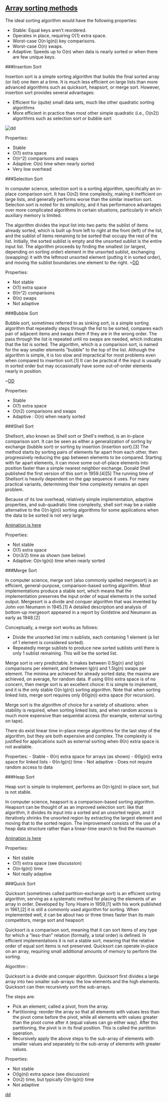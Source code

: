[Array sorting methods](https://www.cs.usfca.edu/~galles/visualization/ComparisonSort.html)
--

The ideal sorting algorithm would have the following properties:

-    Stable: Equal keys aren’t reordered.
-    Operates in place, requiring O(1) extra space.
-    Worst-case O(n·lg(n)) key comparisons.
-    Worst-case O(n) swaps.
-    Adaptive: Speeds up to O(n) when data is nearly sorted or when there are few unique keys.


###Insertion Sort

Insertion sort is a simple sorting algorithm that builds the final sorted array (or list) one item at a time. It is much less efficient on large lists than more advanced algorithms such as quicksort, heapsort, or merge sort. However, insertion sort provides several advantages:

  - Efficient for (quite) small data sets, much like other quadratic sorting algorithms
  - More efficient in practice than most other simple quadratic (i.e., O(n2)) algorithms such as selection sort or bubble sort
  
![dd](https://upload.wikimedia.org/wikipedia/commons/0/0f/Insertion-sort-example-300px.gif)

Properties:
  -  Stable
  -  O(1) extra space
  -  O(n^2) comparisons and swaps
  -  Adaptive: O(n) time when nearly sorted
  -  Very low overhead

###Selection Sort

In computer science, selection sort is a sorting algorithm, specifically an in-place comparison sort. It has O(n2) time complexity, making it inefficient on large lists, and generally performs worse than the similar insertion sort. Selection sort is noted for its simplicity, and it has performance advantages over more complicated algorithms in certain situations, particularly in which auxiliary memory is limited.

The algorithm divides the input list into two parts: the sublist of items already sorted, which is built up from left to right at the front (left) of the list, and the sublist of items remaining to be sorted that occupy the rest of the list. Initially, the sorted sublist is empty and the unsorted sublist is the entire input list. The algorithm proceeds by finding the smallest (or largest, depending on sorting order) element in the unsorted sublist, exchanging (swapping) it with the leftmost unsorted element (putting it in sorted order), and moving the sublist boundaries one element to the right.
~[DD](https://upload.wikimedia.org/wikipedia/commons/9/94/Selection-Sort-Animation.gif)

Properties:

  -  Not stable
  -  O(1) extra space
  -  Θ(n^2) comparisons
  -  Θ(n) swaps
  -  Not adaptive

###Bubble Sort

Bubble sort, sometimes referred to as sinking sort, is a simple sorting algorithm that repeatedly steps through the list to be sorted, compares each pair of adjacent items and swaps them if they are in the wrong order. The pass through the list is repeated until no swaps are needed, which indicates that the list is sorted. The algorithm, which is a comparison sort, is named for the way smaller elements "bubble" to the top of the list. Although the algorithm is simple, it is too slow and impractical for most problems even when compared to insertion sort.[1] It can be practical if the input is usually in sorted order but may occasionally have some out-of-order elements nearly in position.

~[DD](https://upload.wikimedia.org/wikipedia/commons/c/c8/Bubble-sort-example-300px.gif)

Properties:

  -  Stable
  -  O(1) extra space
  -  O(n2) comparisons and swaps
  -  Adaptive :  O(n) when nearly sorted

###Shell Sort

Shellsort, also known as Shell sort or Shell's method, is an in-place comparison sort. It can be seen as either a generalization of sorting by exchange (bubble sort) or sorting by insertion (insertion sort).[3] The method starts by sorting pairs of elements far apart from each other, then progressively reducing the gap between elements to be compared. Starting with far apart elements, it can move some out-of-place elements into position faster than a simple nearest neighbor exchange. Donald Shell published the first version of this sort in 1959.[4][5] The running time of Shellsort is heavily dependent on the gap sequence it uses. For many practical variants, determining their time complexity remains an open problem.

Because of its low overhead, relatively simple implementation, adaptive properties, and sub-quadratic time complexity, shell sort may be a viable alternative to the O(n·lg(n)) sorting algorithms for some applications when the data to be sorted is not very large.

[Animation is here](https://www.cs.usfca.edu/~galles/visualization/ComparisonSort.html)

Properties:

  -  Not stable
  -  O(1) extra space
  -  O(n3/2) time as shown (see below)
  -  Adaptive: O(n·lg(n)) time when nearly sorted

###Merge Sort

In computer science, merge sort (also commonly spelled mergesort) is an efficient, general-purpose, comparison-based sorting algorithm. Most implementations produce a stable sort, which means that the implementation preserves the input order of equal elements in the sorted output. Mergesort is a divide and conquer algorithm that was invented by John von Neumann in 1945.[1] A detailed description and analysis of bottom-up mergesort appeared in a report by Goldstine and Neumann as early as 1948.[2]

Conceptually, a merge sort works as follows:

  - Divide the unsorted list into n sublists, each containing 1 element (a list of 1 element is considered sorted).
  - Repeatedly merge sublists to produce new sorted sublists until there is only 1 sublist remaining. This will be the sorted list.
  
  Merge sort is very predictable. It makes between 0.5lg(n) and lg(n) comparisons per element, and between lg(n) and 1.5lg(n) swaps per element. The minima are achieved for already sorted data; the maxima are achieved, on average, for random data. If using Θ(n) extra space is of no concern, then merge sort is an excellent choice: It is simple to implement, and it is the only stable O(n·lg(n)) sorting algorithm. Note that when sorting linked lists, merge sort requires only Θ(lg(n)) extra space (for recursion).
  
  Merge sort is the algorithm of choice for a variety of situations: when stability is required, when sorting linked lists, and when random access is much more expensive than sequential access (for example, external sorting on tape).
  
  There do exist linear time in-place merge algorithms for the last step of the algorithm, but they are both expensive and complex. The complexity is justified for applications such as external sorting when Θ(n) extra space is not available.
  
  Properties:
    - Stable
    - Θ(n) extra space for arrays (as shown)
    - Θ(lg(n)) extra space for linked lists
    - Θ(n·lg(n)) time
    - Not adaptive
    - Does not require random access to data

###Heap Sort

Heap sort is simple to implement, performs an O(n·lg(n)) in-place sort, but is not stable.

In computer science, heapsort is a comparison-based sorting algorithm. Heapsort can be thought of as an improved selection sort: like that algorithm, it divides its input into a sorted and an unsorted region, and it iteratively shrinks the unsorted region by extracting the largest element and moving that to the sorted region. The improvement consists of the use of a heap data structure rather than a linear-time search to find the maximum

[Animation is here](https://www.cs.usfca.edu/~galles/visualization/HeapSort.html)

Properties:
  - Not stable
  - O(1) extra space (see discussion)
  - O(n·lg(n)) time
  - Not really adaptive
  
###Quick Sort

Quicksort (sometimes called partition-exchange sort) is an efficient sorting algorithm, serving as a systematic method for placing the elements of an array in order. Developed by Tony Hoare in 1959,[1] with his work published in 1961,[2] it is still a commonly used algorithm for sorting. When implemented well, it can be about two or three times faster than its main competitors, merge sort and heapsort

Quicksort is a comparison sort, meaning that it can sort items of any type for which a "less-than" relation (formally, a total order) is defined. In efficient implementations it is not a stable sort, meaning that the relative order of equal sort items is not preserved. Quicksort can operate in-place on an array, requiring small additional amounts of memory to perform the sorting.

Algorithm : 

Quicksort is a divide and conquer algorithm. Quicksort first divides a large array into two smaller sub-arrays: the low elements and the high elements. Quicksort can then recursively sort the sub-arrays.

The steps are: 
  - Pick an element, called a pivot, from the array.
  - Partitioning: reorder the array so that all elements with values less than the pivot come before the pivot, while all elements with values greater than the pivot come after it (equal values can go either way). After this partitioning, the pivot is in its final position. This is called the partition operation.
  - Recursively apply the above steps to the sub-array of elements with smaller values and separately to the sub-array of elements with greater values.

Properties:

  -  Not stable
  -  O(lg(n)) extra space (see discussion)
  -  O(n2) time, but typically O(n·lg(n)) time
  -  Not adaptive

[dd](https://upload.wikimedia.org/wikipedia/commons/6/6a/Sorting_quicksort_anim.gif)

